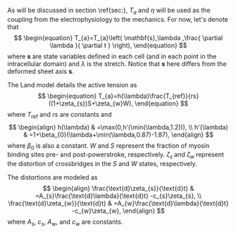 As will be discussed in section \ref{sec:}, $T_{a}$ and $\eta$ will be used as the coupling from the electrophysiology to the mechanics. For now, let's denote that
$$
\begin{equation}
T_{a}=T_{a}\left( \mathbf{s},\lambda ,\frac{ \partial \lambda }{ \partial t }  \right),
\end{equation}
$$
where $\mathbf{s}$ are state variables defined in each cell (and in each point in the intracellular domain) and $\lambda$ is the stretch. Notice that $\mathbf{s}$ here differs from the deformed sheet axis $\mathbf{s}$.

The Land model details the active tension as
$$
\begin{equation}
T_{a}=h(\lambda)\frac{T_{ref}}{rs}((1+\zeta_{s})S+\zeta_{w}W),
\end{equation}
$$
where $T_\text{ref}$ and $rs$ are constants and
$$
\begin{align}
h(\lambda) & =\max(0,h'(\min(\lambda,1.2))), \\
h'(\lambda) & =1+\beta_{0}(\lambda+\min(\lambda,0.87)-1.87),
\end{align}
$$
where $\beta_{0}$ is also a constant.  $W$ and $S$ represent the fraction of myosin binding sites pre- and post-powerstroke, respectively. $\zeta_{s}$ and $\zeta_{w}$ represent the distortion of crossbridges in the $S$ and $W$ states, respectively.

The distortions are modeled as
$$
\begin{align}
\frac{\text{d}\zeta_{s}}{\text{d}t}  & =A_{s}\frac{\text{d}\lambda}{\text{d}t} -c_{s}\zeta_{s}, \\
\frac{\text{d}\zeta_{w}}{\text{d}t}  & =A_{w}\frac{\text{d}\lambda}{\text{d}t} -c_{w}\zeta_{w},
\end{align}
$$
where $A_{s}$, $c_{s}$, $A_{w}$, and $c_{w}$ are constants.